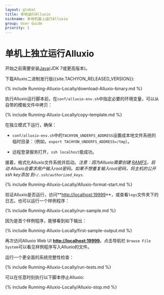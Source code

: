 ```yaml
---
layout: global
title: 本地运行Alluxio
nickname: 本地机器上运行Alluxio
group: User Guide
priority: 1
---
```


# 单机上独立运行Alluxio

开始之前需要安装[Java](Java-Setup.html)(JDK 7或更高版本)。

下载Alluxio二进制发行版{{site.TACHYON_RELEASED_VERSION}}:

{% include Running-Alluxio-Locally/download-Alluxio-binary.md %}

执行Alluxio运行脚本前，在`conf/alluxio-env.sh`中指定必要的环境变量，可以从自带的模板文件中拷贝：

{% include Running-Alluxio-Locally/copy-template.md %}

在独立模式下运行，确保：

* `conf/alluxio-env.sh`中的`TACHYON_UNDERFS_ADDRESS`设置成本地文件系统的临时目录：（例如，`export TACHYON_UNDERFS_ADDRESS=/tmp`）。

* 远程登录服务打开，`ssh localhost`能成功。

接着，格式化Alluxio文件系统并启动。*注意：因为Alluxio需要创建
[RAMFS](https://www.kernel.org/doc/Documentation/filesystems/ramfs-rootfs-initramfs.txt)，启动
Alluxio会要求用户输入root密码。如果不想重复输入root密码，将主机的公开ssh key添加
到`~/.ssh/authorized_keys`.*

{% include Running-Alluxio-Locally/Alluxio-format-start.md %}

验证Alluxio是否运行，访问**[http://localhost:19999](http://localhost:19999)**，或查看`logs`文件夹下的
日志。也可以运行一个样例程序：

{% include Running-Alluxio-Locally/run-sample.md %}

因为是首个样例程序，能够看到如下输出：

{% include Running-Alluxio-Locally/first-sample-output.md %}

再次访问Alluxio Web UI **[http://localhost:19999](http://localhost:19999)**。点击导航栏
`Browse File System`可以看见样例程序写入Alluxio的文件。


运行一个更全面的系统完整性检查：

{% include Running-Alluxio-Locally/run-tests.md %}

可以在任意时刻执行以下脚本停止Alluxio:

{% include Running-Alluxio-Locally/Alluxio-stop.md %}

